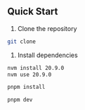 ## Quick Start

1. Clone the repository

```bash
git clone 
```

1. Install dependencies

```bash
nvm install 20.9.0
nvm use 20.9.0

pnpm install

pnpm dev
```
